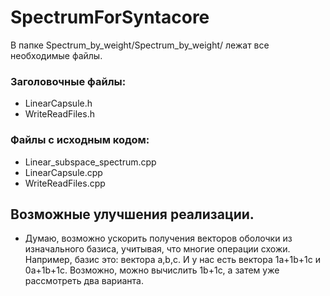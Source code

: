 # SpectrumForSyntacore
В папке Spectrum_by_weight/Spectrum_by_weight/ лежат все необходимые файлы.
### Заголовочные файлы:
  - LinearCapsule.h
  - WriteReadFiles.h
### Файлы с исходным кодом:
  - Linear_subspace_spectrum.cpp
  - LinearCapsule.cpp
  - WriteReadFiles.cpp
## Возможные улучшения реализации.
* Думаю, возможно ускорить получения векторов оболочки из изначального базиса, учитывая, что многие операции схожи.
Например, базис это: вектора a,b,c. И у нас есть вектора 1a+1b+1c и 0a+1b+1c. Возможно, можно вычислить 1b+1c, а затем уже рассмотреть два варианта.

